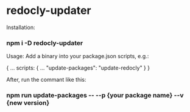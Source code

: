 # redocly-updater

Installation:
### npm i -D redocly-updater

Usage:
Add a binary into your package.json scripts, e.g.:

{
  ...
  scripts: {
    ...
    "update-packages": "update-redocly"
  }
}

After, run the commant like this:

### npm run update-packages -- --p {your package name} --v {new version}
